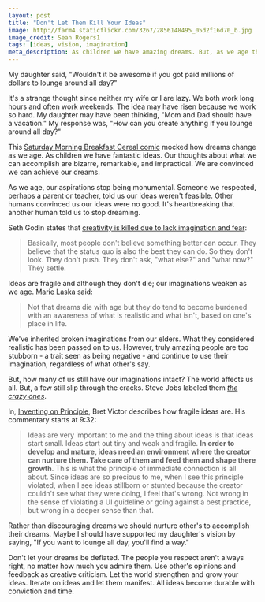 ```yaml
---
layout: post
title: "Don't Let Them Kill Your Ideas"
image: http://farm4.staticflickr.com/3267/2856148495_05d2f16d70_b.jpg
image_credit: Sean Rogers1
tags: [ideas, vision, imagination]
meta_description: As children we have amazing dreams. But, as we age they die because we're told they aren't possible. Don't let people kill your dreams.
---
```

My daughter said, "Wouldn't it be awesome if you got paid millions of dollars to lounge around all day?"

It's a strange thought since neither my wife or I are lazy. We both work long hours and often work weekends. The idea may have risen because we work so hard. My daughter may have been thinking, "Mom and Dad should have a vacation." My response was, "How can you create anything if you lounge around all day?"

This [Saturday Morning Breakfast Cereal comic][1] mocked how dreams change as we age. As children we have fantastic ideas. Our thoughts about what we can accomplish are bizarre, remarkable, and impractical. We are convinced we can achieve our dreams. 

As we age, our aspirations stop being monumental. Someone we respected, perhaps a parent or teacher, told us our ideas weren't feasible. Other humans convinced us our ideas were no good. It's heartbreaking that another human told us to stop dreaming.

Seth Godin states that [creativity is killed due to lack imagination and fear][4]:

> Basically, most people don't believe something better can occur. They believe that the status quo is also the best they can do. So they don't look. They don't push. They don't ask, "what else?" and "what now?" They settle.

Ideas are fragile and although they don't die; our imaginations weaken as we age. [Marie Laska][2] said:

> Not that dreams die with age but they do tend to become burdened with an awareness of what is realistic and what isn't, based on one's place in life. 

We've inherited broken imaginations from our elders. What they considered realistic has been passed on to us. However, truly amazing people are too stubborn - a trait seen as being negative - and continue to use their imagination, regardless of what other's say.

But, how many of us still have our imaginations intact? The world affects us all. But, a few still slip through the cracks. Steve Jobs labeled them _[the crazy ones][5]_.

In, [Inventing on Principle][3], Bret Victor describes how fragile ideas are. His commentary starts at 9:32:

> Ideas are very important to me and the thing about ideas is that ideas start small. Ideas start out tiny and weak and fragile. __In order to develop and mature, ideas need an environment where the creator can nurture them. Take care of them and feed them and shape there growth__. This is what the principle of immediate connection is all about. Since ideas are so precious to me, when I see this principle violated, when I see ideas stillborn or stunted because the creator couldn't see what they were doing, I feel that's wrong. Not wrong in the sense of violating a UI guideline or going against a best practice, but wrong in a deeper sense than that.

Rather than discouraging dreams we should nurture other's to accomplish their dreams. Maybe I should have supported my daughter's vision by saying, "If you want to lounge all day, you'll find a way."

Don't let your dreams be deflated. The people you respect aren't always right, no matter how much you admire them. Use other's opinions and feedback as creative criticism. Let the world strengthen and grow your ideas. Iterate on ideas and let them manifest. All ideas become durable with conviction and time.

[1]: http://www.smbc-comics.com/index.php?db=comics&id=2825#comic
[2]: http://www.thehumanityinme.com/1/post/2012/12/antoine-is-the-man.html
[3]: http://vimeo.com/36579366
[4]: http://sethgodin.typepad.com/seths_blog/2006/10/the_two_things_.html
[5]: http://www.youtube.com/watch?v=8rwsuXHA7RA

